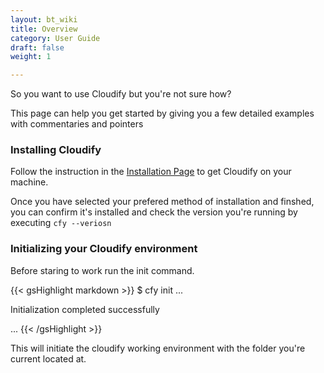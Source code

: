 ```yaml
---
layout: bt_wiki
title: Overview
category: User Guide
draft: false
weight: 1

---
```


So you want to use Cloudify but you're not sure how?

This page can help you get started by giving you a few detailed examples with commentaries and pointers

### Installing Cloudify

Follow the instruction in the [Installation Page](http://stage-docs.getcloudify.org/howto/intro/installation/) to get Cloudify on your machine.

Once you have selected your prefered method of installation and finshed, you can confirm it's installed and check the version you're running by executing `cfy --veriosn`

### Initializing your Cloudify environment

Before staring to work run the init command.

{{< gsHighlight  markdown  >}}
$ cfy init
...

Initialization completed successfully

...
{{< /gsHighlight >}}

This will initiate the cloudify working environment with the folder you're current located at.